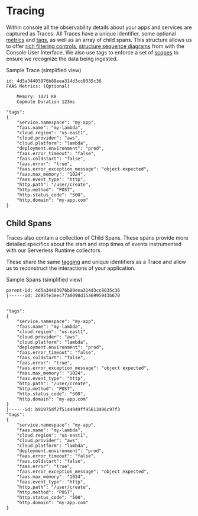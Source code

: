 <!--
title: Traces
menuText: Traces
description: Defining Traces and Spans 
menuOrder: 2
-->

# Tracing
Within console all the observability details about your apps and services are
captured as Traces. All Traces have a unique identifier, some optional
[metrics](metrics.md) and [tags](tags.md), as well as an array of child spans.
This structure allows us to offer [rich filtering controls](../using/metrics.md),
[structure sequence diagrams](../using/traces.md) from with the Console User
Interface.  We also use tags to enforce a set of [scopes](scopes.md) to ensure
we recognize the data being ingested.

Sample Trace (simplified view)
```text
id: 4d5a34403976b89eea314d3cc8035c36
FAAS Metrics: (Optional)
   
    Memory: 1021 KB
    Copmute Duration 123ms
 
"tags": 
{
    "service.namespace": "my-app",
    "faas.name": "my-lambda",
    "cloud.region": "us-east1",
    "cloud.provider": "aws",
    "cloud.platform": "lambda",
    "deployment.environment": "prod",
    "faas.error_timeout": "false",
    "faas.coldstart": "false",
    "faas.error": "true",
    "faas.error_exception_message": "object expected",
    "faas.max_memory": "1024",
    "faas.event_type": "http",
    "http.path": "/user/create",
    "http.method": "POST",
    "http.status_code": "500",
    "http.domain": "my-app.com"
}

```

## Child Spans

Traces also contain a collection of Child Spans. These spans provide more
detailed specifics about the start and stop times of events instrumented with
our Serverless Runtime collectors. 

These share the same [tagging](tags.md) and unique identifiers as a Trace and
allow us to reconstruct the interactions of your application.


Sample Spans (simplified view)
```text
parent-id: 4d5a34403976b89eea314d3cc8035c36
|------id: 2d95fe3eec77a0098d15a6995943b670

 
"tags": 
{
    "service.namespace": "my-app",
    "faas.name": "my-lambda",
    "cloud.region": "us-east1",
    "cloud.provider": "aws",
    "cloud.platform": "lambda",
    "deployment.environment": "prod",
    "faas.error_timeout": "false",
    "faas.coldstart": "false",
    "faas.error": "true",
    "faas.error_exception_message": "object expected",
    "faas.max_memory": "1024",
    "faas.event_type": "http",
    "http.path": "/user/create",
    "http.method": "POST",
    "http.status_code": "500",
    "http.domain": "my-app.com"
}
|------id: b91975df2f5144949ff95613496c97f3 
"tags": 
{
    "service.namespace": "my-app",
    "faas.name": "my-lambda",
    "cloud.region": "us-east1",
    "cloud.provider": "aws",
    "cloud.platform": "lambda",
    "deployment.environment": "prod",
    "faas.error_timeout": "false",
    "faas.coldstart": "false",
    "faas.error": "true",
    "faas.error_exception_message": "object expected",
    "faas.max_memory": "1024",
    "faas.event_type": "http",
    "http.path": "/user/create",
    "http.method": "POST",
    "http.status_code": "500",
    "http.domain": "my-app.com"
}
```

